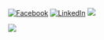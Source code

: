 [![Facebook](https://img.shields.io/badge/Facebook-%231877F2.svg?logo=Facebook&logoColor=white)](https://www.facebook.com/kamilG2115/) [![LinkedIn](https://img.shields.io/badge/LinkedIn-%230077B5.svg?logo=linkedin&logoColor=white)](https://www.linkedin.com/in/kamil-gieras-412149281/) 
[![](https://visitcount.itsvg.in/api?id=kamilGie&label=Profile%20Views&pretty=false)](https://visitcount.itsvg.in)

![](https://github-readme-stats.vercel.app/api/top-langs/?username=kamilgie&theme=dark&hide_border=false&include_all_commits=false&count_private=false&layout=compact)
